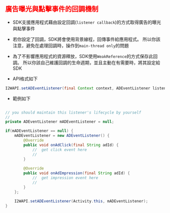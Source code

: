 ﻿<h2 id='adcallback' style='color:red'>廣告曝光與點擊事件的回調機制</h2>

- SDK支援應用程式藉由設定回調(`listener callback`)的方式取得廣告的曝光與點擊事件

- 若你設定了回調，SDK將會使用背景線程，回傳事件給應用程式。
所以你該注意，避免在處理回調時，操作到`main-thread only`的問題 

- 為了不影響應用程式的資源釋放，SDK使用`WeakReference`的方式保存此回調。
所以你該自己維護回調的生命週期，並且主動在有需要時，將其設定給SDK

- API格式如下

```java
I2WAPI.setADEventListener(final Context context, ADEventListener listener);
```

- 範例如下

```java

// you should maintain this listener's lifecycle by yourself
//
private ADEventListener mADEventListener = null;

if(mADEventListener == null) {
	mADEventListener = new ADEventListener() {
		@Override
		public void onAdClick(final String adId) {
			//	get click event here
			//
		}
		
		@Override
		public void onAdImpression(final String adId) {
			//	get impression event here
			//
		}
	};
	
	I2WAPI.setADEventListener(Activity.this, mADEventListener);
}
```
